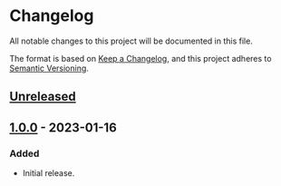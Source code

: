 # Changelog
All notable changes to this project will be documented in this file.

The format is based on [Keep a Changelog](https://keepachangelog.com/en/1.0.0/),
and this project adheres to [Semantic Versioning](https://semver.org/spec/v2.0.0.html).

## [Unreleased]

## [1.0.0] - 2023-01-16
### Added
- Initial release.

[Unreleased]: https://github.com/supernovus/lum.web-url-hash.js/compare/v1.0.0...HEAD
[1.0.0]: https://github.com/supernovus/lum.web-url-hash.js/releases/tag/v1.0.0

